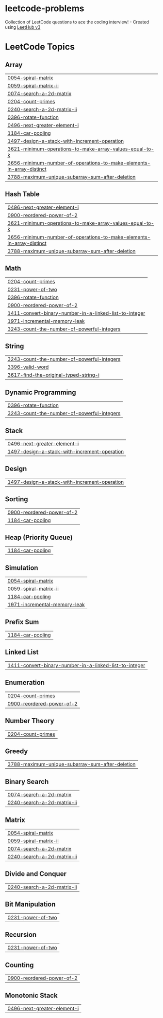 # leetcode-problems
Collection of LeetCode questions to ace the coding interview! - Created using [LeetHub v3](https://github.com/raphaelheinz/LeetHub-3.0)

<!---LeetCode Topics Start-->
# LeetCode Topics
## Array
|  |
| ------- |
| [0054-spiral-matrix](https://github.com/mohith-bacha/leetcode-problems/tree/master/0054-spiral-matrix) |
| [0059-spiral-matrix-ii](https://github.com/mohith-bacha/leetcode-problems/tree/master/0059-spiral-matrix-ii) |
| [0074-search-a-2d-matrix](https://github.com/mohith-bacha/leetcode-problems/tree/master/0074-search-a-2d-matrix) |
| [0204-count-primes](https://github.com/mohith-bacha/leetcode-problems/tree/master/0204-count-primes) |
| [0240-search-a-2d-matrix-ii](https://github.com/mohith-bacha/leetcode-problems/tree/master/0240-search-a-2d-matrix-ii) |
| [0396-rotate-function](https://github.com/mohith-bacha/leetcode-problems/tree/master/0396-rotate-function) |
| [0496-next-greater-element-i](https://github.com/mohith-bacha/leetcode-problems/tree/master/0496-next-greater-element-i) |
| [1184-car-pooling](https://github.com/mohith-bacha/leetcode-problems/tree/master/1184-car-pooling) |
| [1497-design-a-stack-with-increment-operation](https://github.com/mohith-bacha/leetcode-problems/tree/master/1497-design-a-stack-with-increment-operation) |
| [3621-minimum-operations-to-make-array-values-equal-to-k](https://github.com/mohith-bacha/leetcode-problems/tree/master/3621-minimum-operations-to-make-array-values-equal-to-k) |
| [3656-minimum-number-of-operations-to-make-elements-in-array-distinct](https://github.com/mohith-bacha/leetcode-problems/tree/master/3656-minimum-number-of-operations-to-make-elements-in-array-distinct) |
| [3788-maximum-unique-subarray-sum-after-deletion](https://github.com/mohith-bacha/leetcode-problems/tree/master/3788-maximum-unique-subarray-sum-after-deletion) |
## Hash Table
|  |
| ------- |
| [0496-next-greater-element-i](https://github.com/mohith-bacha/leetcode-problems/tree/master/0496-next-greater-element-i) |
| [0900-reordered-power-of-2](https://github.com/mohith-bacha/leetcode-problems/tree/master/0900-reordered-power-of-2) |
| [3621-minimum-operations-to-make-array-values-equal-to-k](https://github.com/mohith-bacha/leetcode-problems/tree/master/3621-minimum-operations-to-make-array-values-equal-to-k) |
| [3656-minimum-number-of-operations-to-make-elements-in-array-distinct](https://github.com/mohith-bacha/leetcode-problems/tree/master/3656-minimum-number-of-operations-to-make-elements-in-array-distinct) |
| [3788-maximum-unique-subarray-sum-after-deletion](https://github.com/mohith-bacha/leetcode-problems/tree/master/3788-maximum-unique-subarray-sum-after-deletion) |
## Math
|  |
| ------- |
| [0204-count-primes](https://github.com/mohith-bacha/leetcode-problems/tree/master/0204-count-primes) |
| [0231-power-of-two](https://github.com/mohith-bacha/leetcode-problems/tree/master/0231-power-of-two) |
| [0396-rotate-function](https://github.com/mohith-bacha/leetcode-problems/tree/master/0396-rotate-function) |
| [0900-reordered-power-of-2](https://github.com/mohith-bacha/leetcode-problems/tree/master/0900-reordered-power-of-2) |
| [1411-convert-binary-number-in-a-linked-list-to-integer](https://github.com/mohith-bacha/leetcode-problems/tree/master/1411-convert-binary-number-in-a-linked-list-to-integer) |
| [1971-incremental-memory-leak](https://github.com/mohith-bacha/leetcode-problems/tree/master/1971-incremental-memory-leak) |
| [3243-count-the-number-of-powerful-integers](https://github.com/mohith-bacha/leetcode-problems/tree/master/3243-count-the-number-of-powerful-integers) |
## String
|  |
| ------- |
| [3243-count-the-number-of-powerful-integers](https://github.com/mohith-bacha/leetcode-problems/tree/master/3243-count-the-number-of-powerful-integers) |
| [3396-valid-word](https://github.com/mohith-bacha/leetcode-problems/tree/master/3396-valid-word) |
| [3617-find-the-original-typed-string-i](https://github.com/mohith-bacha/leetcode-problems/tree/master/3617-find-the-original-typed-string-i) |
## Dynamic Programming
|  |
| ------- |
| [0396-rotate-function](https://github.com/mohith-bacha/leetcode-problems/tree/master/0396-rotate-function) |
| [3243-count-the-number-of-powerful-integers](https://github.com/mohith-bacha/leetcode-problems/tree/master/3243-count-the-number-of-powerful-integers) |
## Stack
|  |
| ------- |
| [0496-next-greater-element-i](https://github.com/mohith-bacha/leetcode-problems/tree/master/0496-next-greater-element-i) |
| [1497-design-a-stack-with-increment-operation](https://github.com/mohith-bacha/leetcode-problems/tree/master/1497-design-a-stack-with-increment-operation) |
## Design
|  |
| ------- |
| [1497-design-a-stack-with-increment-operation](https://github.com/mohith-bacha/leetcode-problems/tree/master/1497-design-a-stack-with-increment-operation) |
## Sorting
|  |
| ------- |
| [0900-reordered-power-of-2](https://github.com/mohith-bacha/leetcode-problems/tree/master/0900-reordered-power-of-2) |
| [1184-car-pooling](https://github.com/mohith-bacha/leetcode-problems/tree/master/1184-car-pooling) |
## Heap (Priority Queue)
|  |
| ------- |
| [1184-car-pooling](https://github.com/mohith-bacha/leetcode-problems/tree/master/1184-car-pooling) |
## Simulation
|  |
| ------- |
| [0054-spiral-matrix](https://github.com/mohith-bacha/leetcode-problems/tree/master/0054-spiral-matrix) |
| [0059-spiral-matrix-ii](https://github.com/mohith-bacha/leetcode-problems/tree/master/0059-spiral-matrix-ii) |
| [1184-car-pooling](https://github.com/mohith-bacha/leetcode-problems/tree/master/1184-car-pooling) |
| [1971-incremental-memory-leak](https://github.com/mohith-bacha/leetcode-problems/tree/master/1971-incremental-memory-leak) |
## Prefix Sum
|  |
| ------- |
| [1184-car-pooling](https://github.com/mohith-bacha/leetcode-problems/tree/master/1184-car-pooling) |
## Linked List
|  |
| ------- |
| [1411-convert-binary-number-in-a-linked-list-to-integer](https://github.com/mohith-bacha/leetcode-problems/tree/master/1411-convert-binary-number-in-a-linked-list-to-integer) |
## Enumeration
|  |
| ------- |
| [0204-count-primes](https://github.com/mohith-bacha/leetcode-problems/tree/master/0204-count-primes) |
| [0900-reordered-power-of-2](https://github.com/mohith-bacha/leetcode-problems/tree/master/0900-reordered-power-of-2) |
## Number Theory
|  |
| ------- |
| [0204-count-primes](https://github.com/mohith-bacha/leetcode-problems/tree/master/0204-count-primes) |
## Greedy
|  |
| ------- |
| [3788-maximum-unique-subarray-sum-after-deletion](https://github.com/mohith-bacha/leetcode-problems/tree/master/3788-maximum-unique-subarray-sum-after-deletion) |
## Binary Search
|  |
| ------- |
| [0074-search-a-2d-matrix](https://github.com/mohith-bacha/leetcode-problems/tree/master/0074-search-a-2d-matrix) |
| [0240-search-a-2d-matrix-ii](https://github.com/mohith-bacha/leetcode-problems/tree/master/0240-search-a-2d-matrix-ii) |
## Matrix
|  |
| ------- |
| [0054-spiral-matrix](https://github.com/mohith-bacha/leetcode-problems/tree/master/0054-spiral-matrix) |
| [0059-spiral-matrix-ii](https://github.com/mohith-bacha/leetcode-problems/tree/master/0059-spiral-matrix-ii) |
| [0074-search-a-2d-matrix](https://github.com/mohith-bacha/leetcode-problems/tree/master/0074-search-a-2d-matrix) |
| [0240-search-a-2d-matrix-ii](https://github.com/mohith-bacha/leetcode-problems/tree/master/0240-search-a-2d-matrix-ii) |
## Divide and Conquer
|  |
| ------- |
| [0240-search-a-2d-matrix-ii](https://github.com/mohith-bacha/leetcode-problems/tree/master/0240-search-a-2d-matrix-ii) |
## Bit Manipulation
|  |
| ------- |
| [0231-power-of-two](https://github.com/mohith-bacha/leetcode-problems/tree/master/0231-power-of-two) |
## Recursion
|  |
| ------- |
| [0231-power-of-two](https://github.com/mohith-bacha/leetcode-problems/tree/master/0231-power-of-two) |
## Counting
|  |
| ------- |
| [0900-reordered-power-of-2](https://github.com/mohith-bacha/leetcode-problems/tree/master/0900-reordered-power-of-2) |
## Monotonic Stack
|  |
| ------- |
| [0496-next-greater-element-i](https://github.com/mohith-bacha/leetcode-problems/tree/master/0496-next-greater-element-i) |
<!---LeetCode Topics End-->